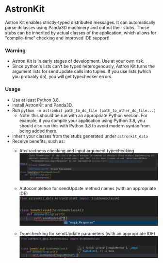 # AstronKit

Astron Kit enables strictly-typed distributed messages.
It can automatically parse dclasses using Panda3D machinery and output their stubs. Those stubs can be inherited by actual
classes of the application, which allows for "compile-time" checking and improved IDE support!

### Warning 

- Astron Kit is in early stages of development. Use at your own risk.
- Since python's lists can't be typed heterogenously, Astron Kit turns the argument lists for sendUpdate calls
  into tuples. If you use lists (which you probably do), you will get typechecker errors.

### Usage

- Use at least Python 3.8.
- Install AstronKit and Panda3D.
- Run `python -m astronkit path_to_dc_file [path_to_other_dc_file...]`
    - Note: this should be run with an appropriate Python version. For example, if you compile your application
      using Python 3.8, you should also run this with Python 3.8 to avoid modern syntax from being added there.
- Inherit your classes from the stubs generated under `astronkit_data`
- Receive benefits, such as:
    - Abstractness checking and input argument typechecking
    ![Abstractness checking](images/abc_response.png)

    - Autocompletion for sendUpdate method names (with an appropriate IDE)
    ![sendUpdate method names](images/method_names.png)

    - Typechecking for sendUpdate parameters (with an appropriate IDE)
    ![sendUpdate method parameters](images/method_parameters.png)

